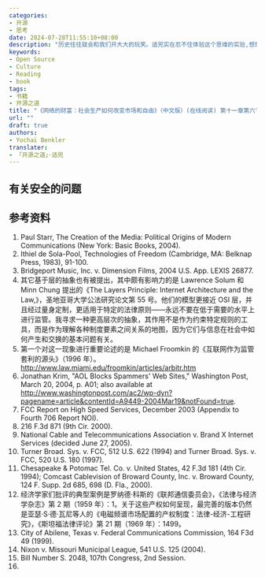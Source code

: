 ```yaml
---
categories:
- 开源
- 思考
date: 2024-07-28T11:55:10+08:00
description: "历史往往就会和我们开大大的玩笑。适兕实在忍不住体验这个思维的实验,想象虚拟的历史，于是尝试花几个月的时间翻译。Enjoy！Happy Reading～"
keywords:
- Open Source
- Culture
- Reading
- book
tags:
- 书籍
- 开源之道
title: "《网络的财富：社会生产如何改变市场和自由》（中文版）(在线阅读) 第十一章第六节"
url: ""
draft: true
authors:
- Yochai Benkler
translater:
- 「开源之道」·适兕
---
```


## 有关安全的问题

## 参考资料

1. Paul Starr, The Creation of the Media: Political Origins of Modern Communications (New York: Basic Books, 2004).
2. Ithiel de Sola-Pool, Technologies of Freedom (Cambridge, MA: Belknap Press, 1983), 91-100.
3. Bridgeport Music, Inc. v. Dimension Films, 2004 U.S. App. LEXIS 26877.
4. 其它基于层的抽象也有被提出，其中颇有影响力的是 Lawrence Solum 和 Minn Chung 提出的《The Layers Principle: Internet Architecture and the Law,》，圣地亚哥大学公法研究论文第 55 号。他们的模型更接近 OSI 层，并且经过量身定制，更适用于特定的法律原则——永远不要在低于需要的水平上进行监管。我寻求一种更高层次的抽象，其作用不是作为约束特定规则的工具，而是作为理解各种制度要素之间关系的地图，因为它们与信息在社会中如何产生和交换的基本问题有关。
5. 第一个对这一现象进行重要论述的是 Michael Froomkin 的《互联网作为监管套利的源头》（1996 年）。http://www.law.miami.edu/froomkin/articles/arbitr.htm 
6. Jonathan Krim, "AOL Blocks Spammers' Web Sites," Washington Post, March 20, 2004, p. A01; also available at http://www.washingtonpost.com/ac2/wp-dyn?pagename=article&contentId=A9449-2004Mar19&notFound=true.
7. FCC Report on High Speed Services, December 2003 (Appendix to Fourth 706 Report NOI).
8. 216 F.3d 871 (9th Cir. 2000).
9. National Cable and Telecommunications Association v. Brand X Internet Services (decided June 27, 2005).
10. Turner Broad. Sys. v. FCC, 512 U.S. 622 (1994) and Turner Broad. Sys. v. FCC, 520 U.S. 180 (1997).
11. Chesapeake & Potomac Tel. Co. v. United States, 42 F.3d 181 (4th Cir. 1994); Comcast Cablevision of Broward County, Inc. v. Broward County, 124 F. Supp. 2d 685, 698 (D. Fla., 2000).
12. 经济学家们批评的典型案例是罗纳德·科斯的《联邦通信委员会》，《法律与经济学杂志》第 2 期（1959 年）：1。关于这些产权如何呈现，最完善的版本仍然是亚瑟·S·德·瓦尼等人的《电磁频谱市场配置的产权制度：法律-经济-工程研究》，《斯坦福法律评论》第 21 期（1969 年）：1499。
13. City of Abilene, Texas v. Federal Communications Commission, 164 F3d 49 (1999).
14. Nixon v. Missouri Municipal League, 541 U.S. 125 (2004).
15. Bill Number S. 2048, 107th Congress, 2nd Session.
16. 


